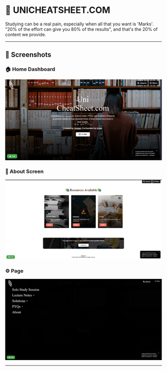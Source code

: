# 📱 UNICHEATSHEET.COM

Studying can be a real pain, especially when all that you want is 'Marks'.
"20% of the effort can give you 80% of the results", and that's the 20% of content we provide.

---

## 📸 Screenshots

### 🏠 Home Dashboard
![Home Dashboard](images/1.png)

### 🔐 About Screen
![Login Screen](images/2.png)

### ⚙️  Page
![Settings Page](images/3.png)

---
